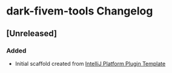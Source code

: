 <!-- Keep a Changelog guide -> https://keepachangelog.com -->

# dark-fivem-tools Changelog

## [Unreleased]
### Added
- Initial scaffold created from [IntelliJ Platform Plugin Template](https://github.com/JetBrains/intellij-platform-plugin-template)
